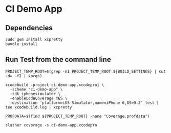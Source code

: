 CI Demo App
===========



Dependencies
------------

````
sudo gem install xcpretty
bundle install
````


Run Test from the command line
------------------------------

````
PROJECT_TEMP_ROOT=$(grep -m1 PROJECT_TEMP_ROOT ${BUILD_SETTINGS} | cut -d= -f2 | xargs)

xcodebuild -project ci-demo-app.xcodeproj \
  -scheme "ci-demo-app" \
  -sdk iphonesimulator \
  -enableCodeCoverage YES \
  -destination 'platform=iOS Simulator,name=iPhone 6,OS=9.2' test | tee xcodebuild.log | xcpretty

PROFDATA=$(find ${PROJECT_TEMP_ROOT} -name "Coverage.profdata")

slather coverage -s ci-demo-app.xcodepro
````
